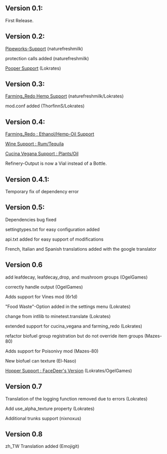 Version 0.1:
------------
First Release.

Version 0.2:
------------
[Pipeworks-Support](https://forum.minetest.net/viewtopic.php?t=2155) (naturefreshmilk)

protection calls added   (naturefreshmilk)

[Pooper Support](https://forum.minetest.net/viewtopic.php?f=11&t=14620)  (Lokrates)

Version 0.3:
------------
[Farming_Redo Hemp Support](https://forum.minetest.net/viewtopic.php?t=9019) (naturefreshmilk/Lokrates)

mod.conf added   (ThorfinnS/Lokrates)

Version 0.4:
------------
[Farming_Redo : Ethanol/Hemp-Oil Support](https://forum.minetest.net/viewtopic.php?t=9019)

[Wine Support : Rum/Tequila](https://forum.minetest.net/viewtopic.php?f=11&t=13642)

[Cucina Vegana Support : Plants/Oil](https://forum.minetest.net/viewtopic.php?f=9&t=20001)

Refinery-Output is now a Vial instead of a Bottle.

Version 0.4.1:
-------------
Temporary fix of dependency error

Version 0.5:
-----------
Dependencies bug fixed

settingtypes.txt for easy configuration added

api.txt added for easy support of modifications

French, Italian and Spanish translations added with the google translator

Version 0.6
-----------
add leafdecay, leafdecay_drop, and mushroom groups 		(OgelGames)

correctly handle output 		(OgelGames)

Adds support for Vines mod 			(6r1d)

"Food Waste"-Option added in the settings menu		(Lokrates)

change from intllib to minetest.translate			(Lokrates)

extended support for cucina_vegana and farming_redo	(Lokrates)

refactor biofuel group registration but do not override item groups	(Mazes-80)

Adds support for Poisonivy mod 			(Mazes-80)

New biofuel can texture     (El-Naso)

[Hopper Support : FaceDeer's Version](https://forum.minetest.net/viewtopic.php?t=20058) (Lokrates/OgelGames)

Version 0.7
-----------
Translation of the logging function removed due to errors	(Lokrates)

Add use_alpha_texture property	(Lokrates)

Additional trunks support (nixnoxus)

Version 0.8
-----------
zh_TW Translation added (Emojigit)

